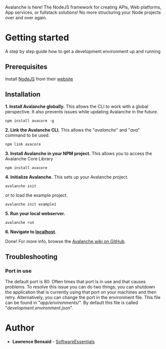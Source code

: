 Avalanche is here!
The NodeJS framework for creating APIs, Web platforms, App services, or fullstack solutions!
No more structuring your Node projects over and over again.

# Getting started

A step by step guide how to get a development environment up and running

## Prerequisites
 
Install [NodeJS](https://nodejs.org/en/) from their [website](https://nodejs.org/en/)


## Installation

**1. Install Avalanche globally.**
This allows the CLI to work with a global perspective.
It also prevents issues while updating Avalanche in the future.
```
npm install avacore -g
```

**2. Link the Avalanche CLI.**
This allows the "*avalanche*" and "*ava*" command to be used.
```
npm link avacore
```

**3. Install Avalanche in your NPM project.**
This allows you to access the Avalanche Core Library
```
npm install avacore
```

**4. Initialize Avalanche.**
This sets up your Avalanche project.
```
avalanche init
```
or to load the example project.
```
avalanche init example1
```

**5. Run your local webserver.**
```
avalanche run
```

**6. Navigate to [localhost](http://localhost).**

Done! For more info, browse the [Avalanche wiki on GitHub](https://github.com/noriacorp/Avalanche/wiki).


## Troubleshooting

### Port in use

The default port is 80. Often times that port is in use and that causes problems.
To resolve this issue you can do two things; you can shutdown the application that is currently using that port on your machines and then retry. Alternatively, you can change the port in the environment file. This file can be found in "*app/environments/*". By default this file is called "*development.environment.json*".


# Author

* **Lawrence Bensaid** - [SoftwareEssentials](https://bitbucket.org/Software-Essentials/)
